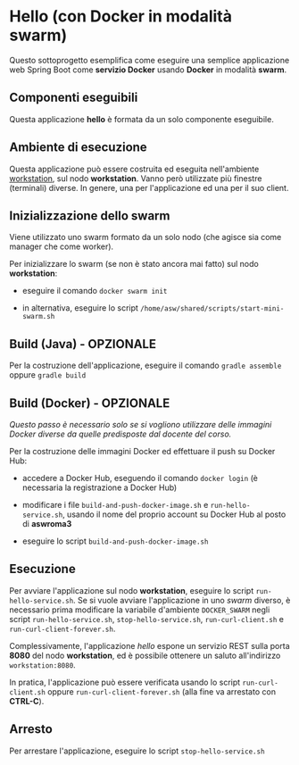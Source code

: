 # Hello (con Docker in modalità swarm)

Questo sottoprogetto esemplifica come eseguire una semplice applicazione web Spring Boot 
come **servizio Docker** usando **Docker** in modalità **swarm**. 

## Componenti eseguibili

Questa applicazione **hello** è formata da un solo componente eseguibile.

## Ambiente di esecuzione 

Questa applicazione può essere costruita ed eseguita nell'ambiente [workstation](../../environments/workstation/), sul nodo **workstation**. 
Vanno però utilizzate più finestre (terminali) diverse. In genere, una per l'applicazione ed una per il suo client.  

## Inizializzazione dello swarm 

Viene utilizzato uno swarm formato da un solo nodo (che agisce sia come manager che come worker). 

Per inizializzare lo swarm (se non è stato ancora mai fatto) sul nodo **workstation**: 

* eseguire il comando `docker swarm init`

* in alternativa, eseguire lo script `/home/asw/shared/scripts/start-mini-swarm.sh`

## Build (Java) - OPZIONALE 

Per la costruzione dell'applicazione, eseguire il comando `gradle assemble` oppure `gradle build`

## Build (Docker) - OPZIONALE 

*Questo passo è necessario solo se si vogliono utilizzare delle immagini Docker diverse da quelle predisposte dal docente del corso.*

Per la costruzione delle immagini Docker ed effettuare il push su Docker Hub: 

* accedere a Docker Hub, eseguendo il comando `docker login` (è necessaria la registrazione a Docker Hub)

* modificare i file `build-and-push-docker-image.sh` e `run-hello-service.sh`, usando il nome del proprio account su Docker Hub al posto di **aswroma3** 

* eseguire lo script `build-and-push-docker-image.sh` 

## Esecuzione 

Per avviare l'applicazione sul nodo **workstation**, eseguire lo script `run-hello-service.sh`. 
Se si vuole avviare l'applicazione in uno *swarm* diverso, è necessario prima modificare la variabile d'ambiente `DOCKER_SWARM` negli script `run-hello-service.sh`, `stop-hello-service.sh`, `run-curl-client.sh` e `run-curl-client-forever.sh`. 

Complessivamente, l'applicazione *hello* espone un servizio REST sulla porta **8080** del nodo **workstation**, 
ed è possibile ottenere un saluto all'indirizzo `workstation:8080`.

In pratica, l'applicazione può essere verificata usando lo script `run-curl-client.sh` oppure `run-curl-client-forever.sh` (alla fine va arrestato con **CTRL-C**). 

## Arresto 

Per arrestare l'applicazione, eseguire lo script `stop-hello-service.sh` 





